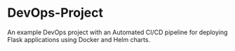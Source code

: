 # DevOps-Project
An example DevOps project with an Automated CI/CD pipeline for deploying Flask applications using Docker and Helm charts.
